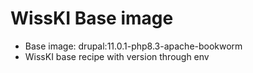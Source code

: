 # WissKI Base image

- Base image: drupal:11.0.1-php8.3-apache-bookworm
- WissKI base recipe with version through env
